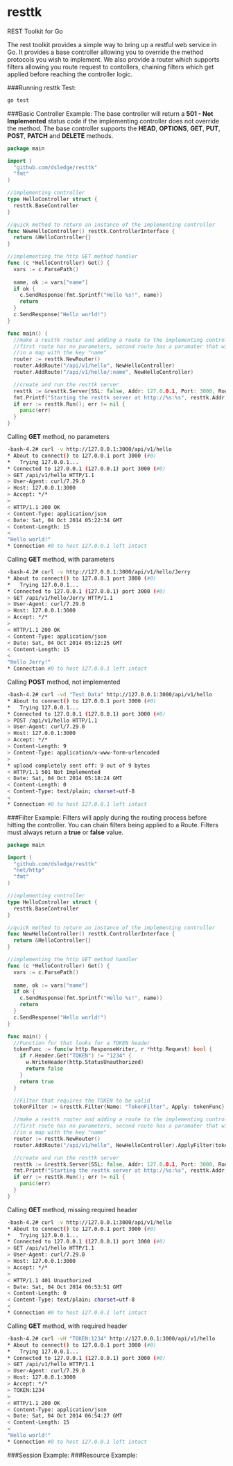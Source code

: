 resttk
======

REST Toolkit for Go

The rest toolkit provides a simple way to bring up a restful web service in Go. It 
provides a base controller allowing you to override the method protocols you wish
to implement. We also provide a router which supports filters allowing you route
request to contollers, chaining filters which get applied before reaching the
controller logic.

###Running resttk Test:
```bash
go test
```

###Basic Controller Example:
The base controller will return a **501 - Not Implemented** status code if the
implementing controller does not override the method. The base controller supports
the **HEAD**, **OPTIONS**, **GET**, **PUT**, **POST**, **PATCH** and **DELETE** methods.
```go
package main

import (
  "github.com/dsledge/resttk"
  "fmt"
)

//implementing controller
type HelloController struct {
  resttk.BaseController
}

//quick method to return an instance of the implementing controller
func NewHelloController() resttk.ControllerInterface {
  return &HelloController{}
}

//implementing the http GET method handler
func (c *HelloController) Get() {
  vars := c.ParsePath()
  
  name, ok := vars["name"]
  if ok {
    c.SendResponse(fmt.Sprintf("Hello %s!", name))
    return
  }
  c.SendResponse("Hello world!")
}

func main() {
  //make a resttk router and adding a route to the implementing controller instance
  //first route has no parameters, second route has a paramater that will be place 
  //in a map with the key "name"
  router := resttk.NewRouter()
  router.AddRoute("/api/v1/hello", NewHelloController)
  router.AddRoute("/api/v1/hello/:name", NewHelloController)

  //create and run the resttk server
  resttk := &resttk.Server{SSL: false, Addr: 127.0.0.1, Port: 3000, Routes: router}
  fmt.Printf("Starting the resttk server at http://%s:%s", resttk.Addr, resttk.Port)
  if err := resttk.Run(); err != nil {
    panic(err)
  }
}
```
Calling **GET** method, no parameters
```bash
-bash-4.2# curl -v http://127.0.0.1:3000/api/v1/hello
* About to connect() to 127.0.0.1 port 3000 (#0)
*   Trying 127.0.0.1...
* Connected to 127.0.0.1 (127.0.0.1) port 3000 (#0)
> GET /api/v1/hello HTTP/1.1
> User-Agent: curl/7.29.0
> Host: 127.0.0.1:3000
> Accept: */*
> 
< HTTP/1.1 200 OK
< Content-Type: application/json
< Date: Sat, 04 Oct 2014 05:22:34 GMT
< Content-Length: 15
< 
"Hello world!"
* Connection #0 to host 127.0.0.1 left intact
```
Calling **GET** method, with parameters
```bash
-bash-4.2# curl -v http://127.0.0.1:3000/api/v1/hello/Jerry
* About to connect() to 127.0.0.1 port 3000 (#0)
*   Trying 127.0.0.1...
* Connected to 127.0.0.1 (127.0.0.1) port 3000 (#0)
> GET /api/v1/hello/Jerry HTTP/1.1
> User-Agent: curl/7.29.0
> Host: 127.0.0.1:3000
> Accept: */*
> 
< HTTP/1.1 200 OK
< Content-Type: application/json
< Date: Sat, 04 Oct 2014 05:12:25 GMT
< Content-Length: 15
< 
"Hello Jerry!"
* Connection #0 to host 127.0.0.1 left intact
```
Calling **POST** method, not implemented
```bash
-bash-4.2# curl -vd "Test Data" http://127.0.0.1:3000/api/v1/hello
* About to connect() to 127.0.0.1 port 3000 (#0)
*   Trying 127.0.0.1...
* Connected to 127.0.0.1 (127.0.0.1) port 3000 (#0)
> POST /api/v1/hello HTTP/1.1
> User-Agent: curl/7.29.0
> Host: 127.0.0.1:3000
> Accept: */*
> Content-Length: 9
> Content-Type: application/x-www-form-urlencoded
> 
* upload completely sent off: 9 out of 9 bytes
< HTTP/1.1 501 Not Implemented
< Date: Sat, 04 Oct 2014 05:18:24 GMT
< Content-Length: 0
< Content-Type: text/plain; charset=utf-8
< 
* Connection #0 to host 127.0.0.1 left intact
```

###Filter Example:
Filters will apply during the routing process before hitting the controller. You can chain filters being applied to a Route. Filters must always return a **true** or **false** value.
```go
package main

import (
  "github.com/dsledge/resttk"
  "net/http"
  "fmt"
)

//implementing controller
type HelloController struct {
  resttk.BaseController
}

//quick method to return an instance of the implementing controller
func NewHelloController() resttk.ControllerInterface {
  return &HelloController{}
}

//implementing the http GET method handler
func (c *HelloController) Get() {
  vars := c.ParsePath()
  
  name, ok := vars["name"]
  if ok {
    c.SendResponse(fmt.Sprintf("Hello %s!", name))
    return
  }
  c.SendResponse("Hello world!")
}

func main() {
  //Function for that looks for a TOKEN header
  tokenFunc := func(w http.ResponseWriter, r *http.Request) bool {
    if r.Header.Get("TOKEN") != "1234" {
      w.WriteHeader(http.StatusUnauthorized)
      return false
    }
    return true
  }

  //Filter that requires the TOKEN to be valid
  tokenFilter := &resttk.Filter{Name: "TokenFilter", Apply: tokenFunc}

  //make a resttk router and adding a route to the implementing controller instance
  //first route has no parameters, second route has a paramater that will be place 
  //in a map with the key "name"
  router := resttk.NewRouter()
  router.AddRoute("/api/v1/hello", NewHelloController).ApplyFilter(tokenFilter)

  //create and run the resttk server
  resttk := &resttk.Server{SSL: false, Addr: 127.0.0.1, Port: 3000, Routes: router}
  fmt.Printf("Starting the resttk server at http://%s:%s", resttk.Addr, resttk.Port)
  if err := resttk.Run(); err != nil {
    panic(err)
  }
}
```
Calling **GET** method, missing required header
```bash
-bash-4.2# curl -v http://127.0.0.1:3000/api/v1/hello
* About to connect() to 127.0.0.1 port 3000 (#0)
*   Trying 127.0.0.1...
* Connected to 127.0.0.1 (127.0.0.1) port 3000 (#0)
> GET /api/v1/hello HTTP/1.1
> User-Agent: curl/7.29.0
> Host: 127.0.0.1:3000
> Accept: */*
> 
< HTTP/1.1 401 Unauthorized
< Date: Sat, 04 Oct 2014 06:53:51 GMT
< Content-Length: 0
< Content-Type: text/plain; charset=utf-8
< 
* Connection #0 to host 127.0.0.1 left intact
```
Calling **GET** method, with required header
```bash
-bash-4.2# curl -vH "TOKEN:1234" http://127.0.0.1:3000/api/v1/hello
* About to connect() to 127.0.0.1 port 3000 (#0)
*   Trying 127.0.0.1...
* Connected to 127.0.0.1 (127.0.0.1) port 3000 (#0)
> GET /api/v1/hello HTTP/1.1
> User-Agent: curl/7.29.0
> Host: 127.0.0.1:3000
> Accept: */*
> TOKEN:1234
> 
< HTTP/1.1 200 OK
< Content-Type: application/json
< Date: Sat, 04 Oct 2014 06:54:27 GMT
< Content-Length: 15
< 
"Hello world!"
* Connection #0 to host 127.0.0.1 left intact
```
###Session Example:
###Resource Example:



